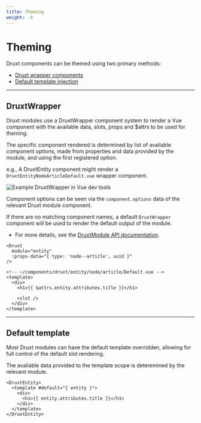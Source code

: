 ```yaml
---
title: Theming
weight: -6
---
```


# Theming

Druxt components can be themed using two primary methods:
- [Druxt wrapper components](#druxtwrapper)
- [Default template injection](#default-template)

* * *

## DruxtWrapper

Druxt modules use a DruxtWrapper component system to render a Vue component with the available data, slots, props and $attrs to be used for theming.

The specific component rendered is determined by list of available component options, made from properties and data provided by the module, and using the first registered option.

e.g., A DruxtEntity component might render a `DruxtEntityNodeArticleDefault.vue` wrapper component.

![Example DruxtWrapper in Vue dev tools](/images/theming-druxt-wrapper.png)

Component options can be seen via the `component.options` data of the relevant Druxt module component.

If there are no matching component names, a default `DruxtWrapper` component will be used to render the default output of the module.

- For more details, see the [DruxtModule API documentation](/api/packages/druxt/components/DruxtModule).

```vue
<Druxt
  module="entity"
  :props-data="{ type: 'node--article', uuid }"
/>
```

```vue
<!-- ~/components/druxt/entity/node/article/Default.vue -->
<template>
  <div>
    <h1>{{ $attrs.entity.attributes.title }}</h1>

    <slot />
  </div>
</template>
```

* * *

## Default template

Most Druxt modules can have the default template overridden, allowing for full control of the default slot rendering.

The available data provided to the template scope is deteremined by the relevant module.

```vue
<DruxtEntity>
  <template #default="{ entity }">
    <div>
      <h1>{{ entity.attributes.title }}</h1>
    </div>
  </template>
</DruxtEntity>
```
